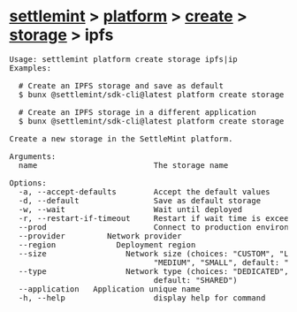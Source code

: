 # [settlemint](../../../../settlemint.md) > [platform](../../../platform.md) > [create](../../create.md) > [storage](../storage.md) > ipfs

<pre>Usage: settlemint platform create storage ipfs|ip 
Examples:

  # Create an IPFS storage and save as default
  $ bunx @settlemint/sdk-cli@latest platform create storage ipfs my-storage --accept-defaults -d

  # Create an IPFS storage in a different application
  $ bunx @settlemint/sdk-cli@latest platform create storage ipfs my-storage --application app-123

Create a new storage in the SettleMint platform.

Arguments:
  name                         The storage name

Options:
  -a, --accept-defaults        Accept the default values
  -d, --default                Save as default storage
  -w, --wait                   Wait until deployed
  -r, --restart-if-timeout     Restart if wait time is exceeded
  --prod                       Connect to production environment
  --provider <provider>        Network provider
  --region <region>            Deployment region
  --size <size>                Network size (choices: "CUSTOM", "LARGE",
                               "MEDIUM", "SMALL", default: "SMALL")
  --type <type>                Network type (choices: "DEDICATED", "SHARED",
                               default: "SHARED")
  --application <application>  Application unique name
  -h, --help                   display help for command
</pre>